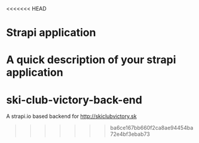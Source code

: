 <<<<<<< HEAD
# Strapi application

A quick description of your strapi application
=======
# ski-club-victory-back-end
A strapi.io based backend for http://skiclubvictory.sk
>>>>>>> ba6ce167bb660f2ca8ae94454ba72e4bf3ebab73
